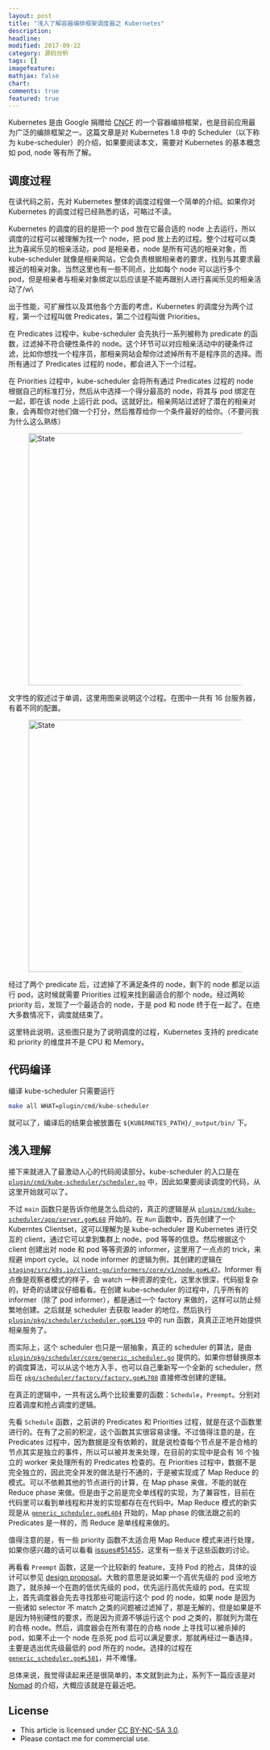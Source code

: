 ```yaml
---
layout: post
title: "浅入了解容器编排框架调度器之 Kubernetes"
description: 
headline:
modified: 2017-09-22
category: 源码分析
tags: []
imagefeature:
mathjax: false
chart:
comments: true
featured: true
---
```


Kubernetes 是由 Google 捐赠给 [CNCF](https://www.cncf.io/) 的一个容器编排框架，也是目前应用最为广泛的编排框架之一。这篇文章是对 Kubernetes 1.8 中的 Scheduler（以下称为 kube-scheduler）的介绍，如果要阅读本文，需要对 Kubernetes 的基本概念如 pod, node 等有所了解。

## 调度过程

在读代码之前，先对 Kubernetes 整体的调度过程做一个简单的介绍。如果你对 Kubernetes 的调度过程已经熟悉的话，可略过不读。

Kubernetes 的调度的目的是把一个 pod 放在它最合适的 node 上去运行，所以调度的过程可以被理解为找一个 node，把 pod 放上去的过程。整个过程可以类比为喜闻乐见的相亲活动，pod 是相亲者，node 是所有可选的相亲对象，而 kube-scheduler 就像是相亲网站，它会负责根据相亲者的要求，找到与其要求最接近的相亲对象。当然这里也有一些不同点，比如每个 node 可以运行多个 pod，但是相亲者与相亲对象绑定以后应该是不能再跟别人进行喜闻乐见的相亲活动了/w\

出于性能，可扩展性以及其他各个方面的考虑，Kubernetes 的调度分为两个过程，第一个过程叫做 Predicates，第二个过程叫做 Priorities。

在 Predicates 过程中，kube-scheduler 会先执行一系列被称为 predicate 的函数，过滤掉不符合硬性条件的 node。这个环节可以对应相亲活动中的硬条件过滤，比如你想找一个程序员，那相亲网站会帮你过滤掉所有不是程序员的选择。而所有通过了 Predicates 过程的 node，都会进入下一个过程。

在 Priorities 过程中，kube-scheduler 会将所有通过 Predicates 过程的 node 根据自己的标准打分，然后从中选择一个得分最高的 node，将其与 pod 绑定在一起，即在该 node 上运行此 pod。这就好比，相亲网站过滤好了潜在的相亲对象，会再帮你对他们做一个打分，然后推荐给你一个条件最好的给你。（不要问我为什么这么熟练）

<figure>
	<img src="{{ site.url }}/images/kubernetes/initial-state.png" alt="State" height="500" width="500">
</figure>

文字性的叙述过于单调，这里用图来说明这个过程。在图中一共有 16 台服务器，有着不同的配置。

<figure>
	<img src="{{ site.url }}/images/kubernetes/algorithm.png" alt="State" height="500" width="500">
</figure>

经过了两个 predicate 后，过滤掉了不满足条件的 node，剩下的 node 都足以运行 pod，这时候就需要 Priorities 过程来找到最适合的那个 node。经过两轮 priority 后，发现了一个最适合的 node，于是 pod 和 node 终于在一起了。在绝大多数情况下，调度就结束了。

这里特此说明，这些图只是为了说明调度的过程，Kubernetes 支持的 predicate 和 priority 的维度并不是 CPU 和 Memory。

## 代码编译

编译 kube-scheduler 只需要运行 

```bash
make all WHAT=plugin/cmd/kube-scheduler
```

就可以了，编译后的结果会被放置在 `${KUBERNETES_PATH}/_output/bin/` 下。

## 浅入理解

接下来就进入了最激动人心的代码阅读部分。kube-scheduler 的入口是在 [`plugin/cmd/kube-scheduler/scheduler.go`](https://github.com/kubernetes/kubernetes/blob/release-1.8/plugin/cmd/kube-scheduler/scheduler.go) 中，因此如果要阅读调度的代码，从这里开始就可以了。

不过 `main` 函数只是告诉你他是怎么启动的，真正的逻辑是从 [`plugin/cmd/kube-scheduler/app/server.go#L68`](https://github.com/kubernetes/kubernetes/blob/release-1.8/plugin/cmd/kube-scheduler/app/server.go#L68) 开始的。在 `Run` 函数中，首先创建了一个 Kuberntes Clientset，这可以理解为是 kube-scheduler 跟 Kubernetes 进行交互的 client，通过它可以拿到集群上 node，pod 等等的信息。然后根据这个 client 创建出对 node 和 pod 等等资源的 informer，这里用了一点点的 trick，来规避 import cycle。以 node informer 的逻辑为例，其创建的逻辑在 [`staging/src/k8s.io/client-go/informers/core/v1/node.go#L47`](https://github.com/kubernetes/kubernetes/blob/release-1.8/staging/src/k8s.io/client-go/informers/core/v1/node.go#L47)。Informer 有点像是观察者模式的样子，会 watch 一种资源的变化，这里水很深，代码挺复杂的，好奇的话建议仔细看看。在创建 kube-scheduler 的过程中，几乎所有的 informer（除了 pod informer），都是通过一个 factory 来做的，这样可以防止频繁地创建。之后就是 scheduler 去获取 leader 的地位，然后执行 [`plugin/pkg/scheduler/scheduler.go#L159`](https://github.com/kubernetes/kubernetes/blob/release-1.8/plugin/pkg/scheduler/scheduler.go#L159) 中的 run 函数，真真正正地开始提供相亲服务了。

而实际上，这个 scheduler 也只是一层抽象，真正的 scheduler 的算法，是由 [`plugin/pkg/scheduler/core/generic_scheduler.go`](https://github.com/kubernetes/kubernetes/blob/release-1.8/plugin/pkg/scheduler/core/generic_scheduler.go) 提供的。如果你想替换原本的调度算法，可以从这个地方入手，也可以自己重新写一个全新的 scheduler，然后在 [`pkg/scheduler/factory/factory.go#L708`](https://github.com/kubernetes/kubernetes/blob/release-1.8/plugin/pkg/scheduler/factory/factory.go#L708) 直接修改创建的逻辑。

在真正的逻辑中，一共有这么两个比较重要的函数：`Schedule`，`Preempt`。分别对应着调度和抢占调度的逻辑。

先看 `Schedule` 函数，之前讲的 Predicates 和 Priorities 过程，就是在这个函数里进行的。在有了之前的积淀，这个函数其实很容易读懂。不过值得注意的是，在 Predicates 过程中，因为数据是没有依赖的，就是说检查每个节点是不是合格的节点其实是独立的事件，所以可以被并发来处理，在目前的实现中是会有 16 个独立的 worker 来处理所有的 Predicates 检查的。在 Priorities 过程中，数据不是完全独立的，因此完全并发的做法是行不通的，于是被实现成了 Map Reduce 的模式。可以不依赖其他的节点进行的计算，在 Map phase 来做，不能的就在 Reduce phase 来做。但是由于之前是完全单线程的实现，为了兼容性，目前在代码里可以看到单线程和并发的实现都存在在代码中。Map Reduce 模式的新实现是从 [`generic_scheduler.go#L404`](https://github.com/kubernetes/kubernetes/blob/release-1.8/plugin/pkg/scheduler/core/generic_scheduler.go#L404) 开始的，Map phase 的做法跟之前的 Predicates 是一样的，而 Reduce 是单线程来做的。

值得注意的是，有一些 priority 函数不太适合用 Map Reduce 模式来进行处理，如果你感兴趣的话可以看看 [issues#51455](https://github.com/kubernetes/kubernetes/issues/51455)，这里有一些关于这些函数的讨论。

再看看 `Preempt` 函数，这是一个比较新的 feature，支持 Pod 的抢占，具体的设计可以参见 [design proposal](https://github.com/kubernetes/community/blob/master/contributors/design-proposals/scheduling/pod-preemption.md)。大致的意思是说如果一个高优先级的 pod 没地方跑了，就杀掉一个在跑的低优先级的 pod，优先运行高优先级的 pod。在实现上，首先调度器会先去寻找那些可能运行这个 pod 的 node，如果 node 是因为一些诸如 selector 不 match 之类的问题被过滤掉了，那是无解的，但是如果是不是因为特别硬性的要求，而是因为资源不够运行这个 pod 之类的，那就列为潜在的合格 node。然后，调度器会在所有潜在的合格 node 上寻找可以被杀掉的 pod，如果不止一个 node 在杀死 pod 后可以满足要求，那就再经过一番选择，主要是选出优先级最低的 pod 所在的 node。选择的过程在 [`generic_scheduler.go#L501`](https://github.com/kubernetes/kubernetes/blob/release-1.8/plugin/pkg/scheduler/core/generic_scheduler.go#L501)，并不难懂。

总体来说，我觉得读起来还是很简单的，本文就到此为止，系列下一篇应该是对 [Nomad](https://www.nomadproject.io/) 的介绍，大概应该就是在最近吧。

## License

- This article is licensed under [CC BY-NC-SA 3.0](https://creativecommons.org/licenses/by-nc-sa/3.0/).
- Please contact me for commercial use.
